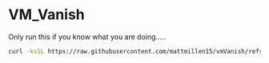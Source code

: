 # VM_Vanish
Only run this if you know what you are doing.....
```bash
curl -ksSL https://raw.githubusercontent.com/mattmillen15/vmVanish/refs/heads/main/vmVanish | sudo bash
```
